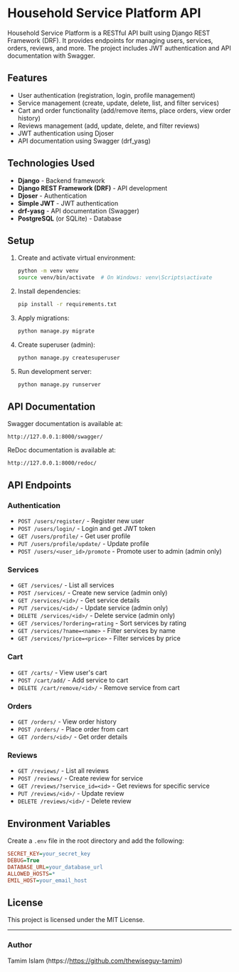 # Household Service Platform API

Household Service Platform is a RESTful API built using Django REST Framework (DRF). It provides endpoints for managing users, services, orders, reviews, and more. The project includes JWT authentication and API documentation with Swagger.

## Features
- User authentication (registration, login, profile management)
- Service management (create, update, delete, list, and filter services)
- Cart and order functionality (add/remove items, place orders, view order history)
- Reviews management (add, update, delete, and filter reviews)
- JWT authentication using Djoser
- API documentation using Swagger (drf_yasg)

## Technologies Used
- **Django** - Backend framework
- **Django REST Framework (DRF)** - API development
- **Djoser** - Authentication
- **Simple JWT** - JWT authentication
- **drf-yasg** - API documentation (Swagger)
- **PostgreSQL** (or SQLite) - Database

## Setup

1. Create and activate virtual environment:
   ```bash
   python -m venv venv
   source venv/bin/activate  # On Windows: venv\Scripts\activate
   ```

2. Install dependencies:
   ```bash
   pip install -r requirements.txt
   ```

3. Apply migrations:
   ```bash
   python manage.py migrate
   ```

4. Create superuser (admin):
   ```bash
   python manage.py createsuperuser
   ```

5. Run development server:
   ```bash
   python manage.py runserver
   ```


## API Documentation
Swagger documentation is available at:
```
http://127.0.0.1:8000/swagger/
```

ReDoc documentation is available at:
```
http://127.0.0.1:8000/redoc/
```

## API Endpoints

### Authentication
- `POST /users/register/` - Register new user
- `POST /users/login/` - Login and get JWT token
- `GET /users/profile/` - Get user profile
- `PUT /users/profile/update/` - Update profile
- `POST /users/<user_id>/promote` - Promote user to admin (admin only)

### Services
- `GET /services/` - List all services
- `POST /services/` - Create new service (admin only)
- `GET /services/<id>/` - Get service details
- `PUT /services/<id>/` - Update service (admin only)
- `DELETE /services/<id>/` - Delete service (admin only)
- `GET /services/?ordering=rating` - Sort services by rating
- `GET /services/?name=<name>` - Filter services by name
- `GET /services/?price=<price>` - Filter services by price

### Cart
- `GET /carts/` - View user's cart
- `POST /cart/add/` - Add service to cart
- `DELETE /cart/remove/<id>/` - Remove service from cart

### Orders
- `GET /orders/` - View order history
- `POST /orders/` - Place order from cart
- `GET /orders/<id>/` - Get order details

### Reviews
- `GET /reviews/` - List all reviews
- `POST /reviews/` - Create review for service
- `GET /reviews/?service_id=<id>` - Get reviews for specific service
- `PUT /reviews/<id>/` - Update review
- `DELETE /reviews/<id>/` - Delete review

## Environment Variables
Create a `.env` file in the root directory and add the following:
```ini
SECRET_KEY=your_secret_key
DEBUG=True
DATABASE_URL=your_database_url
ALLOWED_HOSTS=*
EMIL_HOST=your_email_host
```


## License
This project is licensed under the MIT License.

---
### Author
Tamim Islam (https://https://github.com/thewiseguy-tamim)
